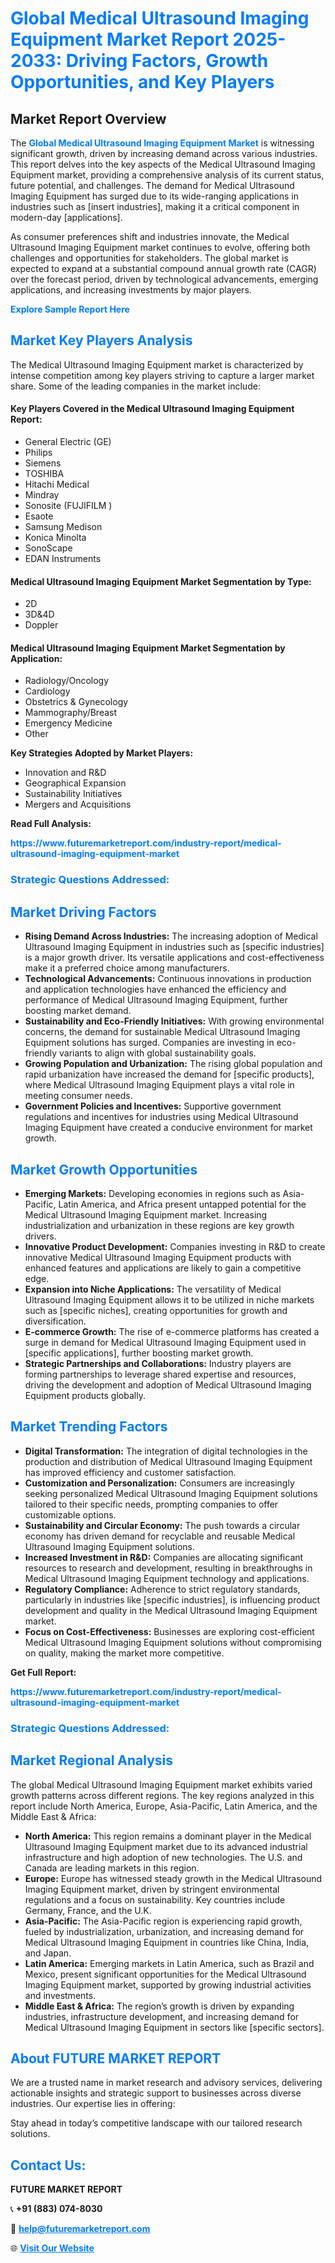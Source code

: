 <h1 style="color: #007BFF;">Global Medical Ultrasound Imaging Equipment Market Report 2025-2033: Driving Factors, Growth Opportunities, and Key Players</h1>

<section id="overview">
<h2>Market Report Overview</h2>
<p>The <a href="https://www.futuremarketreport.com/industry-report/medical-ultrasound-imaging-equipment-market" style="color: #007BFF; text-decoration: none;"><strong>Global Medical Ultrasound Imaging Equipment Market</strong></a> is witnessing significant growth, driven by increasing demand across various industries. This report delves into the key aspects of the Medical Ultrasound Imaging Equipment market, providing a comprehensive analysis of its current status, future potential, and challenges. The demand for Medical Ultrasound Imaging Equipment has surged due to its wide-ranging applications in industries such as [insert industries], making it a critical component in modern-day [applications].</p>
<p>As consumer preferences shift and industries innovate, the Medical Ultrasound Imaging Equipment market continues to evolve, offering both challenges and opportunities for stakeholders. The global market is expected to expand at a substantial compound annual growth rate (CAGR) over the forecast period, driven by technological advancements, emerging applications, and increasing investments by major players.</p>
</section>

<section id="overview">
<p><a href="https://www.futuremarketreport.com/request-sample/reportId=106256" style="color: #007BFF; text-decoration: none;"><strong>Explore Sample Report Here</strong></a></p>
</section>

<section id="key-players">
<h2 style="color: #007BFF;">Market Key Players Analysis</h2>
<p>The Medical Ultrasound Imaging Equipment market is characterized by intense competition among key players striving to capture a larger market share. Some of the leading companies in the market include:</p>
<h4>Key Players Covered in the Medical Ultrasound Imaging Equipment Report:</h4>
<ul><li>General Electric (GE)</li><li>Philips</li><li>Siemens</li><li>TOSHIBA</li><li>Hitachi Medical</li><li>Mindray</li><li>Sonosite (FUJIFILM )</li><li>Esaote</li><li>Samsung Medison</li><li>Konica Minolta</li><li>SonoScape</li><li>EDAN Instruments</li></ul>
<h4>Medical Ultrasound Imaging Equipment Market Segmentation by Type:</h4>
<ul><li>2D</li><li>3D&amp;4D</li><li>Doppler</li></ul>

<h4>Medical Ultrasound Imaging Equipment Market Segmentation by Application:</h4>
<ul><li>Radiology/Oncology</li><li>Cardiology</li><li>Obstetrics &amp; Gynecology</li><li>Mammography/Breast</li><li>Emergency Medicine</li><li>Other</li></ul>
<p><strong>Key Strategies Adopted by Market Players:</strong></p>
<ul>
<li>Innovation and R&D</li>
<li>Geographical Expansion</li>
<li>Sustainability Initiatives</li>
<li>Mergers and Acquisitions</li>
</ul>
</section>

<section>
<p><strong>Read Full Analysis: </strong></p><a href="https://www.futuremarketreport.com/industry-report/medical-ultrasound-imaging-equipment-market" style="color: #007BFF; text-decoration: none;"><strong>https://www.futuremarketreport.com/industry-report/medical-ultrasound-imaging-equipment-market</strong></a>
<h3 style="color: #007BFF;">Strategic Questions Addressed:</h3>
</section>

<section id="driving-factors">
<h2 style="color: #007BFF;">Market Driving Factors</h2>
<ul>
<li><strong>Rising Demand Across Industries:</strong> The increasing adoption of Medical Ultrasound Imaging Equipment in industries such as [specific industries] is a major growth driver. Its versatile applications and cost-effectiveness make it a preferred choice among manufacturers.</li>
<li><strong>Technological Advancements:</strong> Continuous innovations in production and application technologies have enhanced the efficiency and performance of Medical Ultrasound Imaging Equipment, further boosting market demand.</li>
<li><strong>Sustainability and Eco-Friendly Initiatives:</strong> With growing environmental concerns, the demand for sustainable Medical Ultrasound Imaging Equipment solutions has surged. Companies are investing in eco-friendly variants to align with global sustainability goals.</li>
<li><strong>Growing Population and Urbanization:</strong> The rising global population and rapid urbanization have increased the demand for [specific products], where Medical Ultrasound Imaging Equipment plays a vital role in meeting consumer needs.</li>
<li><strong>Government Policies and Incentives:</strong> Supportive government regulations and incentives for industries using Medical Ultrasound Imaging Equipment have created a conducive environment for market growth.</li>
</ul>
</section>

<section id="growth-opportunities">
<h2 style="color: #007BFF;">Market Growth Opportunities</h2>
<ul>
<li><strong>Emerging Markets:</strong> Developing economies in regions such as Asia-Pacific, Latin America, and Africa present untapped potential for the Medical Ultrasound Imaging Equipment market. Increasing industrialization and urbanization in these regions are key growth drivers.</li>
<li><strong>Innovative Product Development:</strong> Companies investing in R&D to create innovative Medical Ultrasound Imaging Equipment products with enhanced features and applications are likely to gain a competitive edge.</li>
<li><strong>Expansion into Niche Applications:</strong> The versatility of Medical Ultrasound Imaging Equipment allows it to be utilized in niche markets such as [specific niches], creating opportunities for growth and diversification.</li>
<li><strong>E-commerce Growth:</strong> The rise of e-commerce platforms has created a surge in demand for Medical Ultrasound Imaging Equipment used in [specific applications], further boosting market growth.</li>
<li><strong>Strategic Partnerships and Collaborations:</strong> Industry players are forming partnerships to leverage shared expertise and resources, driving the development and adoption of Medical Ultrasound Imaging Equipment products globally.</li>
</ul>
</section>

<section id="trending-factors">
<h2 style="color: #007BFF;">Market Trending Factors</h2>
<ul>
<li><strong>Digital Transformation:</strong> The integration of digital technologies in the production and distribution of Medical Ultrasound Imaging Equipment has improved efficiency and customer satisfaction.</li>
<li><strong>Customization and Personalization:</strong> Consumers are increasingly seeking personalized Medical Ultrasound Imaging Equipment solutions tailored to their specific needs, prompting companies to offer customizable options.</li>
<li><strong>Sustainability and Circular Economy:</strong> The push towards a circular economy has driven demand for recyclable and reusable Medical Ultrasound Imaging Equipment solutions.</li>
<li><strong>Increased Investment in R&D:</strong> Companies are allocating significant resources to research and development, resulting in breakthroughs in Medical Ultrasound Imaging Equipment technology and applications.</li>
<li><strong>Regulatory Compliance:</strong> Adherence to strict regulatory standards, particularly in industries like [specific industries], is influencing product development and quality in the Medical Ultrasound Imaging Equipment market.</li>
<li><strong>Focus on Cost-Effectiveness:</strong> Businesses are exploring cost-efficient Medical Ultrasound Imaging Equipment solutions without compromising on quality, making the market more competitive.</li>
</ul>
</section>

<section>
<p><strong>Get Full Report: </strong></p><a href="https://www.futuremarketreport.com/industry-report/medical-ultrasound-imaging-equipment-market" style="color: #007BFF; text-decoration: none;"><strong>https://www.futuremarketreport.com/industry-report/medical-ultrasound-imaging-equipment-market</strong></a>
<h3 style="color: #007BFF;">Strategic Questions Addressed:</h3>
</section>


<section id="regional-analysis">
<h2 style="color: #007BFF;">Market Regional Analysis</h2>
<p>The global Medical Ultrasound Imaging Equipment market exhibits varied growth patterns across different regions. The key regions analyzed in this report include North America, Europe, Asia-Pacific, Latin America, and the Middle East & Africa:</p>
<ul>
<li><strong>North America:</strong> This region remains a dominant player in the Medical Ultrasound Imaging Equipment market due to its advanced industrial infrastructure and high adoption of new technologies. The U.S. and Canada are leading markets in this region.</li>
<li><strong>Europe:</strong> Europe has witnessed steady growth in the Medical Ultrasound Imaging Equipment market, driven by stringent environmental regulations and a focus on sustainability. Key countries include Germany, France, and the U.K.</li>
<li><strong>Asia-Pacific:</strong> The Asia-Pacific region is experiencing rapid growth, fueled by industrialization, urbanization, and increasing demand for Medical Ultrasound Imaging Equipment in countries like China, India, and Japan.</li>
<li><strong>Latin America:</strong> Emerging markets in Latin America, such as Brazil and Mexico, present significant opportunities for the Medical Ultrasound Imaging Equipment market, supported by growing industrial activities and investments.</li>
<li><strong>Middle East & Africa:</strong> The region’s growth is driven by expanding industries, infrastructure development, and increasing demand for Medical Ultrasound Imaging Equipment in sectors like [specific sectors].</li>
</ul>
</section>

<footer>
<h2 style="color: #007BFF;">About FUTURE MARKET REPORT</h2>
<p>We are a trusted name in market research and advisory services, delivering actionable insights and strategic support to businesses across diverse industries. Our expertise lies in offering:</p>

<p>Stay ahead in today’s competitive landscape with our tailored research solutions.</p>

<h2 style="color: #007BFF;">Contact Us:</h2>
<p><strong>FUTURE MARKET REPORT</strong></p>
<p>📞 <strong>+91 (883) 074-8030</strong></p>
<p>📧 <strong><a href="mailto:help@futuremarketreport.com" style="color: #007BFF;">help@futuremarketreport.com</a></strong></p>
<p>🌐 <strong><a href="https://www.futuremarketreport.com/" style="color: #007BFF;">Visit Our Website</a></strong></p>
</footer>